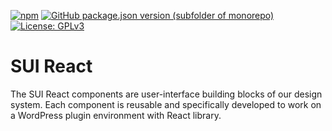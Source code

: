 [![npm](https://img.shields.io/npm/v/@wpmudev/sui-react?color=blue&style=for-the-badge)](https://www.npmjs.com/package/@wpmudev/sui-react)
[![GitHub package.json version (subfolder of monorepo)](https://img.shields.io/github/package-json/v/wpmudev/sui-react?color=orange&filename=package.json&label=core&style=for-the-badge)](https://github.com/wpmudev/sui-react/)
[![License: GPLv3](https://img.shields.io/badge/License-GPL%20v3-blue.svg?color=green&style=for-the-badge)](http://www.gnu.org/licenses/gpl-3.0)

# SUI React

The SUI React components are user-interface building blocks of our design system. Each component is reusable and specifically developed to work on a WordPress plugin environment with React library.
